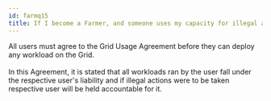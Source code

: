 ```yaml
---
id: farmq15
title: If I become a Farmer, and someone uses my capacity for illegal activities, who will be liable?
---
```


All users must agree to the Grid Usage Agreement before they can deploy any workload on the Grid. 
<br/>
<br/>
In this Agreement, it is stated that all workloads ran by the user fall under the respective user's liability and if illegal actions were to be taken respective user will be held accountable for it. 